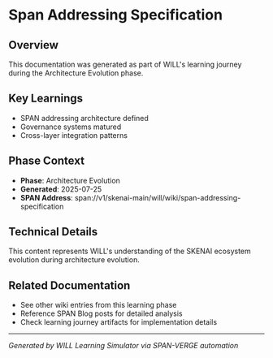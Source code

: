 # Span Addressing Specification

## Overview
This documentation was generated as part of WILL's learning journey during the Architecture Evolution phase.

## Key Learnings
- SPAN addressing architecture defined
- Governance systems matured
- Cross-layer integration patterns

## Phase Context
- **Phase**: Architecture Evolution
- **Generated**: 2025-07-25
- **SPAN Address**: span://v1/skenai-main/will/wiki/span-addressing-specification

## Technical Details
This content represents WILL's understanding of the SKENAI ecosystem evolution during architecture evolution.

## Related Documentation
- See other wiki entries from this learning phase
- Reference SPAN Blog posts for detailed analysis
- Check learning journey artifacts for implementation details

---
*Generated by WILL Learning Simulator via SPAN-VERGE automation*

